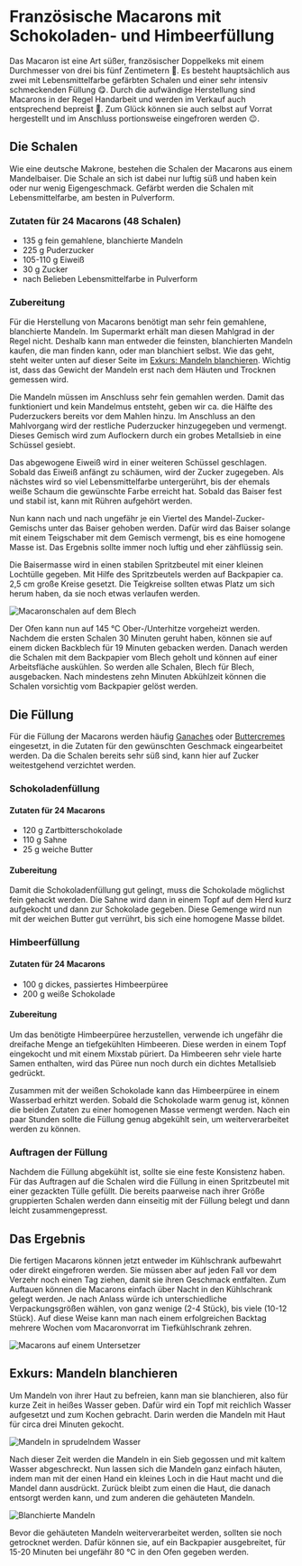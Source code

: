 Französische Macarons mit Schokoladen- und Himbeerfüllung
=========================================================

Das Macaron ist eine Art süßer, französischer Doppelkeks mit einem Durchmesser von drei bis fünf Zentimetern :straight_ruler:.
Es besteht hauptsächlich aus zwei mit Lebensmittelfarbe gefärbten Schalen und einer sehr intensiv schmeckenden Füllung :yum:.
Durch die aufwändige Herstellung sind Macarons in der Regel Handarbeit und werden im Verkauf auch entsprechend bepreist :money_with_wings:.
Zum Glück können sie auch selbst auf Vorrat hergestellt und im Anschluss portionsweise eingefroren werden :wink:.

## Die Schalen
Wie eine deutsche Makrone, bestehen die Schalen der Macarons aus einem Mandelbaiser.
Die Schale an sich ist dabei nur luftig süß und haben kein oder nur wenig Eigengeschmack.
Gefärbt werden die Schalen mit Lebensmittelfarbe, am besten in Pulverform.

### Zutaten für 24 Macarons (48 Schalen)
* 135 g fein gemahlene, blanchierte Mandeln
* 225 g Puderzucker
* 105-110 g Eiweiß
* 30 g Zucker
* nach Belieben Lebensmittelfarbe in Pulverform

### Zubereitung
Für die Herstellung von Macarons benötigt man sehr fein gemahlene, blanchierte Mandeln.
Im Supermarkt erhält man diesen Mahlgrad in der Regel nicht.
Deshalb kann man entweder die feinsten, blanchierten Mandeln kaufen, die man finden kann, oder man blanchiert selbst.
Wie das geht, steht weiter unten auf dieser Seite im [Exkurs: Mandeln blanchieren](#exkurs-mandeln-blanchieren).
Wichtig ist, dass das Gewicht der Mandeln erst nach dem Häuten und Trocknen gemessen wird.

Die Mandeln müssen im Anschluss sehr fein gemahlen werden.
Damit das funktioniert und kein Mandelmus entsteht, geben wir ca. die Hälfte des Puderzuckers bereits vor dem Mahlen hinzu.
Im Anschluss an den Mahlvorgang wird der restliche Puderzucker hinzugegeben und vermengt.
Dieses Gemisch wird zum Auflockern durch ein grobes Metallsieb in eine Schüssel gesiebt.

Das abgewogene Eiweiß wird in einer weiteren Schüssel geschlagen.
Sobald das Eiweiß anfängt zu schäumen, wird der Zucker zugegeben.
Als nächstes wird so viel Lebensmittelfarbe untergerührt, bis der ehemals weiße Schaum die gewünschte Farbe erreicht hat.
Sobald das Baiser fest und stabil ist, kann mit Rühren aufgehört werden.

Nun kann nach und nach ungefähr je ein Viertel des Mandel-Zucker-Gemischs unter das Baiser gehoben werden.
Dafür wird das Baiser solange mit einem Teigschaber mit dem Gemisch vermengt, bis es eine homogene Masse ist.
Das Ergebnis sollte immer noch luftig und eher zähflüssig sein.

Die Baisermasse wird in einen stabilen Spritzbeutel mit einer kleinen Lochtülle gegeben.
Mit Hilfe des Spritzbeutels werden auf Backpapier ca. 2,5 cm große Kreise gesetzt.
Die Teigkreise sollten etwas Platz um sich herum haben, da sie noch etwas verlaufen werden.

![Macaronschalen auf dem Blech](../../pics/macarons_schalen.jpg)

Der Ofen kann nun auf 145 °C Ober-/Unterhitze vorgeheizt werden.
Nachdem die ersten Schalen 30 Minuten geruht haben, können sie auf einem dicken Backblech für 19 Minuten gebacken werden.
Danach werden die Schalen mit dem Backpapier vom Blech geholt und können auf einer Arbeitsfläche auskühlen.
So werden alle Schalen, Blech für Blech, ausgebacken.
Nach mindestens zehn Minuten Abkühlzeit können die Schalen vorsichtig vom Backpapier gelöst werden.

## Die Füllung
Für die Füllung der Macarons werden häufig [Ganaches](https://de.wikipedia.org/wiki/Ganache) oder [Buttercremes](https://de.wikipedia.org/wiki/Buttercreme) eingesetzt, in die Zutaten für den gewünschten Geschmack eingearbeitet werden.
Da die Schalen bereits sehr süß sind, kann hier auf Zucker weitestgehend verzichtet werden.

### Schokoladenfüllung
#### Zutaten für 24 Macarons
* 120 g Zartbitterschokolade
* 110 g Sahne
* 25 g weiche Butter

#### Zubereitung
Damit die Schokoladenfüllung gut gelingt, muss die Schokolade möglichst fein gehackt werden.
Die Sahne wird dann in einem Topf auf dem Herd kurz aufgekocht und dann zur Schokolade gegeben.
Diese Gemenge wird nun mit der weichen Butter gut verrührt, bis sich eine homogene Masse bildet.

### Himbeerfüllung
#### Zutaten für 24 Macarons
* 100 g dickes, passiertes Himbeerpüree
* 200 g weiße Schokolade

#### Zubereitung
Um das benötigte Himbeerpüree herzustellen, verwende ich ungefähr die dreifache Menge an tiefgekühlten Himbeeren.
Diese werden in einem Topf eingekocht und mit einem Mixstab püriert.
Da Himbeeren sehr viele harte Samen enthalten, wird das Püree nun noch durch ein dichtes Metallsieb gedrückt.

Zusammen mit der weißen Schokolade kann das Himbeerpüree in einem Wasserbad erhitzt werden.
Sobald die Schokolade warm genug ist, können die beiden Zutaten zu einer homogenen Masse vermengt werden.
Nach ein paar Stunden sollte die Füllung genug abgekühlt sein, um weiterverarbeitet werden zu können.

### Auftragen der Füllung
Nachdem die Füllung abgekühlt ist, sollte sie eine feste Konsistenz haben.
Für das Auftragen auf die Schalen wird die Füllung in einen Spritzbeutel mit einer gezackten Tülle gefüllt.
Die bereits paarweise nach ihrer Größe gruppierten Schalen werden dann einseitig mit der Füllung belegt und dann leicht zusammengepresst.

## Das Ergebnis
Die fertigen Macarons können jetzt entweder im Kühlschrank aufbewahrt oder direkt eingefroren werden.
Sie müssen aber auf jeden Fall vor dem Verzehr noch einen Tag ziehen, damit sie ihren Geschmack entfalten.
Zum Auftauen können die Macarons einfach über Nacht in den Kühlschrank gelegt werden.
Je nach Anlass würde ich unterschiedliche Verpackungsgrößen wählen, von ganz wenige (2-4 Stück), bis viele (10-12 Stück).
Auf diese Weise kann man nach einem erfolgreichen Backtag mehrere Wochen vom Macaronvorrat im Tiefkühlschrank zehren.

![Macarons auf einem Untersetzer](../../pics/macarons.jpg)

## Exkurs: Mandeln blanchieren
Um Mandeln von ihrer Haut zu befreien, kann man sie blanchieren, also für kurze Zeit in heißes Wasser geben.
Dafür wird ein Topf mit reichlich Wasser aufgesetzt und zum Kochen gebracht.
Darin werden die Mandeln mit Haut für circa drei Minuten gekocht.

![Mandeln in sprudelndem Wasser](../../pics/mandeln_blanchieren1.jpg)

Nach dieser Zeit werden die Mandeln in ein Sieb gegossen und mit kaltem Wasser abgeschreckt.
Nun lassen sich die Mandeln ganz einfach häuten, indem man mit der einen Hand ein kleines Loch in die Haut macht und die Mandel dann ausdrückt.
Zurück bleibt zum einen die Haut, die danach entsorgt werden kann, und zum anderen die gehäuteten Mandeln.

![Blanchierte Mandeln](../../pics/mandeln_blanchieren2.jpg)

Bevor die gehäuteten Mandeln weiterverarbeitet werden, sollten sie noch getrocknet werden.
Dafür können sie, auf ein Backpapier ausgebreitet, für 15-20 Minuten bei ungefähr 80 °C in den Ofen gegeben werden.
